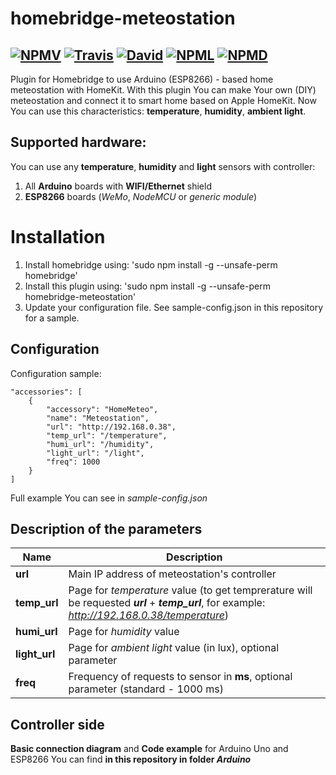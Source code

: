 homebridge-meteostation
=======================
[![NPMV](https://img.shields.io/npm/v/homebridge-meteostation.svg?style=flat-square)](https://npmjs.org/package/homebridge-meteostation) [![Travis](https://img.shields.io/travis/BardinPetr/homebridge-meteostation.svg?style=flat-square)](https://travis-ci.org/BardinPetr/homebridge-meteostation) [![David](https://img.shields.io/david/BardinPetr/homebridge-meteostation.svg?style=flat-square)](https://david-dm.org/BardinPetr/homebridge-meteostation) [![NPML](https://img.shields.io/npm/l/homebridge-meteostation.svg?style=flat-square)](https://github.com/BardinPetr/homebridge-meteostation/blob/master/LICENSE) [![NPMD](https://img.shields.io/npm/dt/homebridge-meteostation.svg?style=flat-square)](https://npmjs.org/package/homebridge-meteostation)
-------------------
Plugin for Homebridge to use Arduino (ESP8266) - based home meteostation with HomeKit.
With this plugin You can make Your own (DIY) meteostation and connect it to smart home based on Apple HomeKit. Now You can use this characteristics: **temperature**, **humidity**, **ambient light**.

Supported hardware:
-------------------

You can use any **temperature**, **humidity** and **light** sensors with controller:

 1. All **Arduino** boards with **WIFI/Ethernet** shield
 2. **ESP8266** boards (*WeMo*, *NodeMCU* or *generic module*)

Installation
============
1. Install homebridge using: 'sudo npm install -g --unsafe-perm homebridge'
2. Install this plugin using: 'sudo npm install -g --unsafe-perm homebridge-meteostation'
3. Update your configuration file. See sample-config.json in this repository for a sample.

Configuration
-------------

Configuration sample:

    "accessories": [
        {
            "accessory": "HomeMeteo",
            "name": "Meteostation",
            "url": "http://192.168.0.38",
            "temp_url": "/temperature",
            "humi_url": "/humidity",
            "light_url": "/light",
            "freq": 1000
        }
    ]

Full example You can see in _sample-config.json_

Description of the parameters
-----------------------------

|Name | Description |
|---|---|
|**url** | Main IP address of meteostation's controller|
|**temp_url** | Page for _temperature_ value (to get temprerature will be requested **_url_** + **_temp_url_**, for example: _http://192.168.0.38/temperature_)|
|**humi_url** | Page for _humidity_ value |
|**light_url** | Page for _ambient light_ value (in lux), optional parameter |
|**freq** | Frequency of requests to sensor in **ms**, optional parameter (standard - 1000 ms)|

Controller side
---------------
**Basic connection diagram** and **Code example** for Arduino Uno and ESP8266 You can find **in this repository in folder _Arduino_**